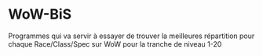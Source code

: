 # WoW-BiS
Programmes qui va servir à essayer de trouver la meilleures répartition pour chaque Race/Class/Spec sur WoW pour la tranche de niveau 1-20
